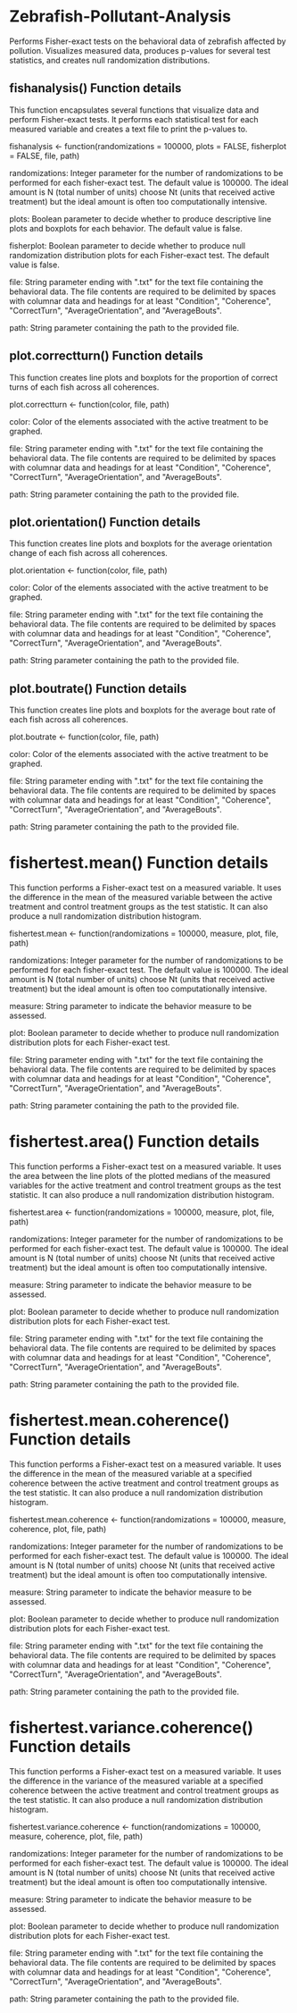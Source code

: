 # Zebrafish-Pollutant-Analysis
Performs Fisher-exact tests on the behavioral data of zebrafish affected by pollution. Visualizes measured data, produces p-values for several test statistics, and creates null randomization distributions.

## fishanalysis() Function details
This function encapsulates several functions that visualize data and perform Fisher-exact tests. It performs each statistical test for each measured variable and creates a text file to print the p-values to.

fishanalysis <- function(randomizations = 100000, plots = FALSE, fisherplot = FALSE, file, path)

randomizations: Integer parameter for the number of randomizations to be performed for each fisher-exact test. The default value is 100000. The ideal amount is N (total number of units) choose Nt (units that received active treatment) but the ideal amount is often too computationally intensive.

plots: Boolean parameter to decide whether to produce descriptive line plots and boxplots for each behavior. The default value is false.

fisherplot: Boolean parameter to decide whether to produce null randomization distribution plots for each Fisher-exact test. The default value is false.

file: String parameter ending with ".txt" for the text file containing the behavioral data. The file contents are required to be delimited by spaces with columnar data and headings for at least "Condition", "Coherence", "CorrectTurn", "AverageOrientation", and "AverageBouts". 

path: String parameter containing the path to the provided file.

## plot.correctturn() Function details
This function creates line plots and boxplots for the proportion of correct turns of each fish across all coherences.

plot.correctturn <- function(color, file, path) 

color:
Color of the elements associated with the active treatment to be graphed.

file: 
String parameter ending with ".txt" for the text file containing the behavioral data. The file contents are required to be delimited by spaces with columnar data and headings for at least "Condition", "Coherence", "CorrectTurn", "AverageOrientation", and "AverageBouts". 

path: 
String parameter containing the path to the provided file.

## plot.orientation() Function details
This function creates line plots and boxplots for the average orientation change of each fish across all coherences.

plot.orientation <- function(color, file, path) 

color:
Color of the elements associated with the active treatment to be graphed.

file: 
String parameter ending with ".txt" for the text file containing the behavioral data. The file contents are required to be delimited by spaces with columnar data and headings for at least "Condition", "Coherence", "CorrectTurn", "AverageOrientation", and "AverageBouts". 

path: 
String parameter containing the path to the provided file.

## plot.boutrate() Function details
This function creates line plots and boxplots for the average bout rate of each fish across all coherences.

plot.boutrate <- function(color, file, path) 

color:
Color of the elements associated with the active treatment to be graphed.

file: 
String parameter ending with ".txt" for the text file containing the behavioral data. The file contents are required to be delimited by spaces with columnar data and headings for at least "Condition", "Coherence", "CorrectTurn", "AverageOrientation", and "AverageBouts". 

path: 
String parameter containing the path to the provided file.

# fishertest.mean() Function details
This function performs a Fisher-exact test on a measured variable. It uses the difference in the mean of the measured variable between the active treatment and control treatment groups as the test statistic. It can also produce a null randomization distribution histogram.

fishertest.mean <- function(randomizations = 100000, measure, plot, file, path)

randomizations: Integer parameter for the number of randomizations to be performed for each fisher-exact test. The default value is 100000. The ideal amount is N (total number of units) choose Nt (units that received active treatment) but the ideal amount is often too computationally intensive.

measure: String parameter to indicate the behavior measure to be assessed.

plot: Boolean parameter to decide whether to produce null randomization distribution plots for each Fisher-exact test.

file: String parameter ending with ".txt" for the text file containing the behavioral data. The file contents are required to be delimited by spaces with columnar data and headings for at least "Condition", "Coherence", "CorrectTurn", "AverageOrientation", and "AverageBouts". 

path: String parameter containing the path to the provided file.

# fishertest.area() Function details
This function performs a Fisher-exact test on a measured variable. It uses the area between the line plots of the plotted medians of the measured variables for the active treatment and control treatment groups as the test statistic. It can also produce a null randomization distribution histogram.

fishertest.area <- function(randomizations = 100000, measure, plot, file, path)

randomizations: Integer parameter for the number of randomizations to be performed for each fisher-exact test. The default value is 100000. The ideal amount is N (total number of units) choose Nt (units that received active treatment) but the ideal amount is often too computationally intensive.

measure: String parameter to indicate the behavior measure to be assessed.

plot: Boolean parameter to decide whether to produce null randomization distribution plots for each Fisher-exact test.

file: String parameter ending with ".txt" for the text file containing the behavioral data. The file contents are required to be delimited by spaces with columnar data and headings for at least "Condition", "Coherence", "CorrectTurn", "AverageOrientation", and "AverageBouts". 

path: String parameter containing the path to the provided file.

# fishertest.mean.coherence() Function details
This function performs a Fisher-exact test on a measured variable. It uses the difference in the mean of the measured variable at a specified coherence between the active treatment and control treatment groups as the test statistic. It can also produce a null randomization distribution histogram.

fishertest.mean.coherence <- function(randomizations = 100000, measure, coherence, plot, file, path)

randomizations: Integer parameter for the number of randomizations to be performed for each fisher-exact test. The default value is 100000. The ideal amount is N (total number of units) choose Nt (units that received active treatment) but the ideal amount is often too computationally intensive.

measure: String parameter to indicate the behavior measure to be assessed.

plot: Boolean parameter to decide whether to produce null randomization distribution plots for each Fisher-exact test.

file: String parameter ending with ".txt" for the text file containing the behavioral data. The file contents are required to be delimited by spaces with columnar data and headings for at least "Condition", "Coherence", "CorrectTurn", "AverageOrientation", and "AverageBouts". 

path: String parameter containing the path to the provided file.

# fishertest.variance.coherence() Function details
This function performs a Fisher-exact test on a measured variable. It uses the difference in the variance of the measured variable at a specified coherence between the active treatment and control treatment groups as the test statistic. It can also produce a null randomization distribution histogram.

fishertest.variance.coherence <- function(randomizations = 100000, measure, coherence, plot, file, path)

randomizations: Integer parameter for the number of randomizations to be performed for each fisher-exact test. The default value is 100000. The ideal amount is N (total number of units) choose Nt (units that received active treatment) but the ideal amount is often too computationally intensive.

measure: String parameter to indicate the behavior measure to be assessed.

plot: Boolean parameter to decide whether to produce null randomization distribution plots for each Fisher-exact test.

file: String parameter ending with ".txt" for the text file containing the behavioral data. The file contents are required to be delimited by spaces with columnar data and headings for at least "Condition", "Coherence", "CorrectTurn", "AverageOrientation", and "AverageBouts". 

path: String parameter containing the path to the provided file.
